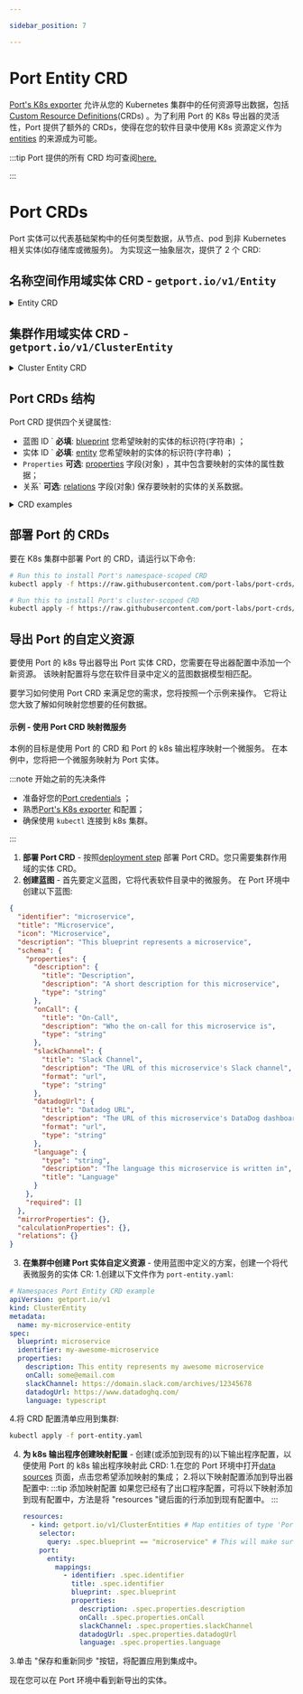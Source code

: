 ```yaml
---

sidebar_position: 7

---
```


# Port Entity CRD

[Port's K8s exporter](./kubernetes.md) 允许从您的 Kubernetes 集群中的任何资源导出数据，包括[Custom Resource Definitions](https://kubernetes.io/docs/concepts/extend-kubernetes/api-extension/custom-resources/)(CRDs) 。为了利用 Port 的 K8s 导出器的灵活性，Port 提供了额外的 CRDs，使得在您的软件目录中使用 K8s 资源定义作为[entities](/build-your-software-catalog/sync-data-to-catalog/sync-data-to-catalog.md#creating-entities) 的来源成为可能。

:::tip Port 提供的所有 CRD 均可查阅[here.](https://github.com/port-labs/port-crds)

:::

# Port CRDs

Port 实体可以代表基础架构中的任何类型数据，从节点、pod 到非 Kubernetes 相关实体(如存储库或微服务)。 为实现这一抽象层次，提供了 2 个 CRD: 

## 名称空间作用域实体 CRD - `getport.io/v1/Entity`

<details>
  <summary>Entity CRD</summary>

```
apiVersion: apiextensions.k8s.io/v1
kind: CustomResourceDefinition
metadata:
  name: entities.getport.io
spec:
  group: getport.io
  versions:
  - name: v1
    served: true
    storage: true
    additionalPrinterColumns:
      - name: Blueprint ID
        type: string
        jsonPath: .spec.blueprint
      - name: Entity ID
        type: string
        jsonPath: .spec.identifier
      - name: Properties
        type: string
        jsonPath: .spec.properties
      - name: Relations
        type: string
        jsonPath: .spec.relations
    schema:
      openAPIV3Schema:
        type: object
        properties:
          spec:
            type: object
            properties:
              blueprint:
                type: string
              identifier:
                type: string
              properties:
                type: object
                x-kubernetes-preserve-unknown-fields: true
              relations:
                type: object
                x-kubernetes-preserve-unknown-fields: true
            required:
              - blueprint
              - identifier
  scope: Namespaced
  names:
    plural: entities
    singular: entity
    kind: Entity
    shortNames:
    - ent
```

</details>

## 集群作用域实体 CRD - `getport.io/v1/ClusterEntity`

<details>
  <summary>Cluster Entity CRD</summary>

```
apiVersion: apiextensions.k8s.io/v1
kind: CustomResourceDefinition
metadata:
  name: clusterentities.getport.io
spec:
  group: getport.io
  versions:
  - name: v1
    served: true
    storage: true
    additionalPrinterColumns:
      - name: Blueprint ID
        type: string
        jsonPath: .spec.blueprint
      - name: Entity ID
        type: string
        jsonPath: .spec.identifier
      - name: Properties
        type: string
        jsonPath: .spec.properties
      - name: Relations
        type: string
        jsonPath: .spec.relations
    schema:
      openAPIV3Schema:
        type: object
        properties:
          spec:
            type: object
            properties:
              blueprint:
                type: string
              identifier:
                type: string
              properties:
                type: object
                x-kubernetes-preserve-unknown-fields: true
              relations:
                type: object
                x-kubernetes-preserve-unknown-fields: true
            required:
              - blueprint
              - identifier
  scope: Cluster
  names:
    plural: clusterentities
    singular: clusterentity
    kind: ClusterEntity
    shortNames:
    - cent
```

</details>

## Port CRDs 结构

Port CRD 提供四个关键属性: 

* 蓝图 ID ` **必填**: [blueprint](/build-your-software-catalog/define-your-data-model/setup-blueprint/setup-blueprint.md#what-is-a-blueprint) 您希望映射的实体的标识符(字符串) ；
* 实体 ID ` **必填**: [entity](/build-your-software-catalog/sync-data-to-catalog/sync-data-to-catalog.md#creating-entities) 您希望映射的实体的标识符(字符串) ；
* `Properties` **可选**: [properties](/build-your-software-catalog/define-your-data-model/setup-blueprint/properties/properties.md) 字段(对象) ，其中包含要映射的实体的属性数据；
* 关系` **可选**: [relations](/build-your-software-catalog/define-your-data-model/relate-blueprints/relate-blueprints.md) 字段(对象) 保存要映射的实体的关系数据。

<details>
  <summary>CRD examples</summary>

```yaml showLineNumbers
# Namespaced Port Entity CRD example
apiVersion: getport.io/v1
kind: Entity
metadata:
  name: example-entity-resource
  namespace: example-namespace
spec:
  blueprint: blueprint-identifier
  identifier: entity-identifier
  properties:
    myStringProp: string
    myArrayProp:
      - string_1
      - string_2
      - string_3
    myUrlProp: https://test-url.com
  relations:
    mySingleRelation: relation-target-id
    myManyRelations:
      - relation-target-id-1
      - relation-target-id-2

# Namespaced Port Cluster Entity CRD example
apiVersion: getport.io/v1
kind: ClusterEntity
metadata:
  name: example-cluster-entity-resource
spec:
  blueprint: blueprint-identifier
  identifier: entity-identifier
  properties:
    myStringProp: string
    myArrayProp:
      - string_1
      - string_2
      - string_3
    myUrlProp: https://test-url.com
  relations:
    mySingleRelation: relation-target-id
    myManyRelation:
      - relation-target-id-1
      - relation-target-id-2
```

</details>

## 部署 Port 的 CRDs

要在 K8s 集群中部署 Port 的 CRD，请运行以下命令: 

```bash showLineNumbers
# Run this to install Port's namespace-scoped CRD
kubectl apply -f https://raw.githubusercontent.com/port-labs/port-crds/main/port-entity-crd-namespace.yaml

# Run this to install Port's cluster-scoped CRD
kubectl apply -f https://raw.githubusercontent.com/port-labs/port-crds/main/port-entity-crd-cluster.yaml
```

## 导出 Port 的自定义资源

要使用 Port 的 k8s 导出器导出 Port 实体 CRD，您需要在导出器配置中添加一个新资源。 该映射配置将与您在软件目录中定义的蓝图数据模型相匹配。

要学习如何使用 Port CRD 来满足您的需求，您将按照一个示例来操作。 它将让您大致了解如何映射您想要的任何数据。

#### 示例 - 使用 Port CRD 映射微服务

本例的目标是使用 Port 的 CRD 和 Port 的 k8s 输出程序映射一个微服务。 在本例中，您将把一个微服务映射为 Port 实体。

:::note  开始之前的先决条件

* 准备好您的[Port credentials](/build-your-software-catalog/sync-data-to-catalog/api/api.md#find-your-port-credentials) ；
* 熟悉[Port's K8s exporter](/build-your-software-catalog/sync-data-to-catalog/kubernetes/kubernetes.md) 和配置；
* 确保使用 `kubectl` 连接到 k8s 集群。

:::

1. **部署 Port CRD** - 按照[deployment step](/build-your-software-catalog/sync-data-to-catalog/kubernetes/port-crd.md#deploying-ports-crds) 部署 Port CRD。您只需要集群作用域的实体 CRD。
2. **创建蓝图** - 首先要定义蓝图，它将代表软件目录中的微服务。
在 Port 环境中创建以下蓝图: 

```json showLineNumbers
{
  "identifier": "microservice",
  "title": "Microservice",
  "icon": "Microservice",
  "description": "This blueprint represents a microservice",
  "schema": {
    "properties": {
      "description": {
        "title": "Description",
        "description": "A short description for this microservice",
        "type": "string"
      },
      "onCall": {
        "title": "On-Call",
        "description": "Who the on-call for this microservice is",
        "type": "string"
      },
      "slackChannel": {
        "title": "Slack Channel",
        "description": "The URL of this microservice's Slack channel",
        "format": "url",
        "type": "string"
      },
      "datadogUrl": {
        "title": "Datadog URL",
        "description": "The URL of this microservice's DataDog dashboard",
        "format": "url",
        "type": "string"
      },
      "language": {
        "type": "string",
        "description": "The language this microservice is written in",
        "title": "Language"
      }
    },
    "required": []
  },
  "mirrorProperties": {},
  "calculationProperties": {},
  "relations": {}
}
```

3. **在集群中创建 Port 实体自定义资源** - 使用蓝图中定义的方案，创建一个将代表微服务的实体 CR: 
    1.创建以下文件作为 `port-entity.yaml`: 

```yaml showLineNumbers
# Namespaces Port Entity CRD example
apiVersion: getport.io/v1
kind: ClusterEntity
metadata:
  name: my-microservice-entity
spec:
  blueprint: microservice
  identifier: my-awesome-microservice
  properties:
    description: This entity represents my awesome microservice
    onCall: some@email.com
    slackChannel: https://domain.slack.com/archives/12345678
    datadogUrl: https://www.datadoghq.com/
    language: typescript
```

4.将 CRD 配置清单应用到集群: 

```bash showLineNumbers
kubectl apply -f port-entity.yaml
```

4. **为 k8s 输出程序创建映射配置** - 创建(或添加到现有的)以下输出程序配置，以便使用 Port 的 k8s 输出程序映射此 CRD: 
    1.在您的 Port 环境中打开[data sources](https://app.getport.io/dev-portal/data-sources) 页面，点击您希望添加映射的集成；
    2.将以下映射配置添加到导出器配置中: 
    :::tip 添加映射配置
    如果您已经有了出口程序配置，可将以下映射添加到现有配置中，方法是将 "resources "键后面的行添加到现有配置中。
    :::


   ```yaml showLineNumbers
   resources:
     - kind: getport.io/v1/ClusterEntities # Map entities of type 'Port Cluster Entities'
       selector:
         query: .spec.blueprint == "microservice" # This will make sure to only query ClusterEntites were .spec.blueprint == 'microservice'
       port:
         entity:
           mappings:
             - identifier: .spec.identifier
               title: .spec.identifier
               blueprint: .spec.blueprint
               properties:
                 description: .spec.properties.description
                 onCall: .spec.properties.onCall
                 slackChannel: .spec.properties.slackChannel
                 datadogUrl: .spec.properties.datadogUrl
                 language: .spec.properties.language
   ```


3.单击 "保存和重新同步 "按钮，将配置应用到集成中。

现在您可以在 Port 环境中看到新导出的实体。